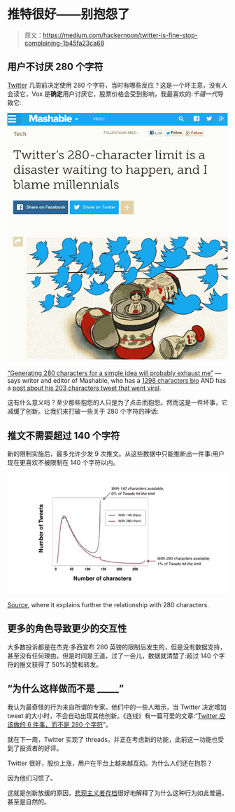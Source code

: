 # 推特很好——别抱怨了

> 原文：<https://medium.com/hackernoon/twitter-is-fine-stop-complaining-1b45fa23ca68>

## 用户不讨厌 280 个字符

[Twitter](https://hackernoon.com/tagged/twitter) 几周前决定使用 280 个字符，当时有哪些反应？这是一个坏主意，没有人会读它，Vox 是**确定**用户讨厌它，股票价格会受到影响，我最喜欢的:*千禧一代*导致它:

![](img/b6d4fd325edcd1cea323c9e3052ad856.png)

[“Generating 280 characters for a simple idea will probably exhaust me”](http://mashable.com/2017/11/07/280-characters-ruins-twitter/#) — says writer and editor of Mashable, who has a [1298 characters bio](http://mashable.com/author/lance-ulanoff/) AND has a [post about his 203 characters tweet that went viral](http://mashable.com/2017/12/03/anatomy-of-my-viral-tweet/#k537EiWdoOqj).

这有什么意义吗？至少那些抱怨的人只是为了点击而抱怨。然而这是一件坏事，它减缓了创新。让我们来打破一些关于 280 个字符的神话:

## 推文不需要超过 140 个字符

新的限制实施后，最多允许少发 9 次推文。从这些数据中只能推断出一件事:用户现在更喜欢不被限制在 140 个字符以内。

![](img/b25e9a5bcfb58a32a7da41355c004119.png)

[Source](http://www.adweek.com/digital/holly-pavlika-collective-bias-guest-post-280-character-tweets/), where it explains further the relationship with 280 characters.

## 更多的角色导致更少的交互性

大多数投诉都是在杰克·多西宣布 280 英镑的限制后发生的，但是没有数据支持，甚至没有任何理由。但是时间是王道，过了一会儿，数据就清楚了:超过 140 个字符的推文获得了 50%的赞和转发。

## “为什么这样做而不是 _____”

我认为最奇怪的行为来自所谓的专家。他们中的一些人暗示，当 Twitter 决定增加 tweet 的大小时，不会自动出现其他创新。《连线》有一篇可爱的文章:“[Twitter 应该做的 6 件事，而不是 280 个字符](http://www.wired.co.uk/article/twitter-280-characters-problems)”。

就在下一周，Twitter 实现了 threads，并正在考虑新的功能，此前这一功能也受到了投资者的好评。

Twitter 很好，股价上涨，用户在平台上越来越互动。为什么人们还在抱怨？

因为他们习惯了。

这就是创新放缓的原因，[悲观主义者存档](https://medium.com/u/e1292256feae?source=post_page-----1b45fa23ca68--------------------------------)很好地解释了为什么这种行为如此普遍，甚至是自然的。